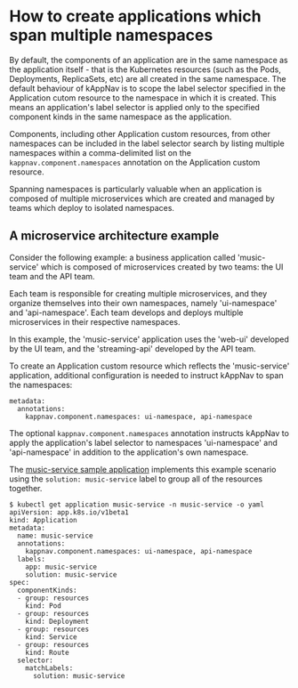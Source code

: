 # How to create applications which span multiple namespaces

By default, the components of an application are in the same namespace as the application itself - that is the Kubernetes resources (such as the Pods, Deployments, ReplicaSets, etc) are all created in the same namespace. The default behaviour of kAppNav is to scope the label selector specified in the Application cutom resource to the namespace in which it is created. This means an application's label selector is applied only to the specified component kinds in the same namespace as the application.

Components, including other Application custom resources, from other namespaces can be included in the label selector search by listing multiple namespaces within a comma-delimited list on the `kappnav.component.namespaces` annotation on the Application custom resource.

Spanning namespaces is particularly valuable when an application is composed of multiple microservices which are created and managed by teams which deploy to isolated namespaces.

## A microservice architecture example 

Consider the following example: a business application called 'music-service' which is composed of microservices created by two teams: the UI team and the API team.

Each team is responsible for creating multiple microservices, and they organize themselves into their own namespaces, namely 'ui-namespace' and 'api-namespace'. Each team develops and deploys multiple microservices in their respective namespaces.

In this example, the 'music-service' application uses the 'web-ui' developed by the UI team, and the 'streaming-api' developed by the API team.

To create an Application custom resource which reflects the 'music-service' application, additional configuration is needed to instruct kAppNav to span the namespaces:
```
metadata:
  annotations:
    kappnav.component.namespaces: ui-namespace, api-namespace
```

The optional `kappnav.component.namespaces` annotation instructs kAppNav to apply the application's label selector to namespaces 'ui-namespace' and 'api-namespace' in addition to the application's own namespace.

The [music-service sample application](https://github.com/kappnav/samples/tree/master/music-service) implements this example scenario using the `solution: music-service` label to group all of the resources together.

```
$ kubectl get application music-service -n music-service -o yaml
apiVersion: app.k8s.io/v1beta1
kind: Application
metadata:
  name: music-service
  annotations:
    kappnav.component.namespaces: ui-namespace, api-namespace
  labels:
    app: music-service
    solution: music-service
spec:
  componentKinds:
  - group: resources
    kind: Pod
  - group: resources
    kind: Deployment
  - group: resources
    kind: Service
  - group: resources
    kind: Route
  selector:
    matchLabels:
      solution: music-service
```

